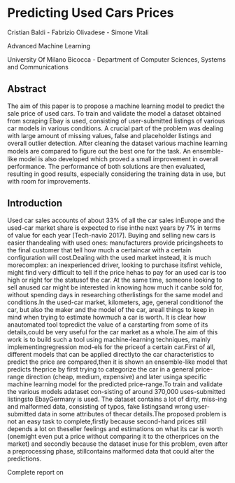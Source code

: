 # Predicting Used Cars Prices

Cristian Baldi - Fabrizio Olivadese - Simone Vitali

Advanced Machine Learning

University Of Milano Bicocca - Department of Computer Sciences, Systems and Communications

## Abstract
The aim of this paper is to propose a machine learning model to predict the sale price of used cars. To train and validate the model a dataset obtained from scraping Ebay is used, consisting of user-submitted listings of various car models in various conditions. A crucial part of the problem was dealing with large amount of missing values, false and placeholder listings and overall outlier detection. After cleaning the dataset various machine learning models are compared to ﬁgure out the best one for the task. An ensemble-like model is also developed which proved a small improvement in overall performance. The performance of both solutions are then evaluated, resulting in good results, especially considering the training data in use, but with room for improvements.
## Introduction
Used car sales accounts of about 33% of all the car sales inEurope and the used-car market share is expected to rise inthe next years by 7% in terms of value for each year [Tech-navio 2017].  Buying and selling new cars is easier thandealing  with  used  ones:  manufacturers  provide  pricingsheets to the final customer that tell how much a certaincar with a certain configuration will cost.Dealing  with  the  used  market  instead,  it  is  much  morecomplex: an inexperienced driver, looking to purchase itsfirst vehicle, might find very difficult to tell if the price hehas to pay for an used car is too high or right for the statusof the car.  At the same time, someone looking to sell anused car might be interested in knowing how much it canbe sold for,  without spending days in researching otherlistings for the same model and conditions.In the used-car market, kilometers, age, general conditionof the car, but also the maker and the model of the car, areall things to keep in mind when trying to estimate howmuch a car is worth. It is clear how anautomated tool topredict the value of a carstarting from some of its details,could be very useful for the car market as a whole.The aim of this work is to build such a tool using machine-learning techniques, mainly implementingregression mod-els for the priceof a certain car.First of all, different models that can be applied directlyto the car characteristics to predict the price are compared,then it is shown an ensemble-like model that predicts theprice by first trying to categorize the car in a general price-range direction (cheap, medium, expensive) and later usinga specific machine learning model for the predicted price-range.To  train  and  validate  the  various  models  adataset  con-sisting of around 370,000 uses-submitted listingsto EbayGermany is used. The dataset contains a lot of dirty, miss-ing and malformed data, consisting of typos, fake listingsand wrong user-submitted data in some attributes of thecar details.The  proposed  problem  is  not  an  easy  task  to  complete,firstly because second-hand prices still depends a lot on theseller feelings and estimations on what its car is worth (onemight even put a price without comparing it to the otherprices on the market) and secondly because the dataset inuse for this problem, even after a preprocessing phase, stillcontains malformed data that could alter the predictions.


Complete report on 
